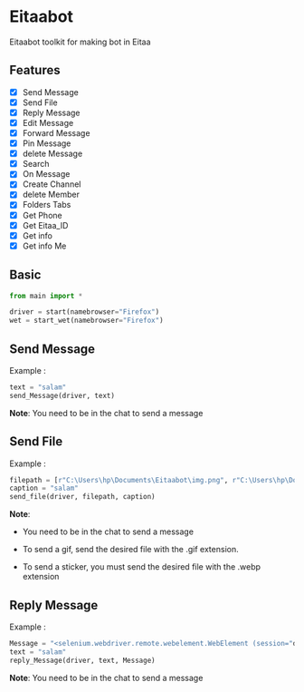 # Eitaabot
Eitaabot toolkit for making bot in Eitaa

## Features
- [x] Send Message
- [x] Send File
- [x] Reply Message
- [x] Edit Message
- [x] Forward Message
- [x] Pin Message
- [x] delete Message
- [x] Search
- [x] On Message
- [x] Create Channel
- [x] delete Member 
- [x] Folders Tabs 
- [x] Get Phone
- [x] Get Eitaa_ID
- [x] Get info
- [x] Get info Me             

## Basic
```py
from main import *

driver = start(namebrowser="Firefox")
wet = start_wet(namebrowser="Firefox")
```
## Send Message
Example :
```py
text = "salam"
send_Message(driver, text)
```
**Note**: You need to be in the chat to send a message
## Send File
Example :
```py
filepath = [r"C:\Users\hp\Documents\Eitaabot\img.png", r"C:\Users\hp\Documents\Eitaabot\img.jpg"]
caption = "salam"
send_file(driver, filepath, caption)
```
**Note**: 
- You need to be in the chat to send a message

- To send a gif, send the desired file with the .gif extension.

- To send a sticker, you must send the desired file with the .webp extension
## Reply Message
Example :
```py
Message = "<selenium.webdriver.remote.webelement.WebElement (session="d79fe6d7-1db5-45de-a9d1-4df4881dc92b", element="bb9c6560-411c-444a-acbf-2bb311b8823e")>"
text = "salam"
reply_Message(driver, text, Message)
```
**Note**: You need to be in the chat to send a message

